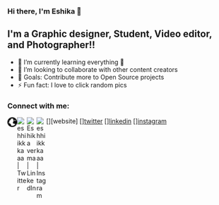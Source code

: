 ### Hi there, I'm Eshika 👋

## I'm a Graphic designer, Student, Video editor, and Photographer!!

- 🌱 I’m currently learning everything 🤣
- 👯 I’m looking to collaborate with other content creators
- 🥅 Goals: Contribute more to Open Source projects
- ⚡ Fun fact: I love to click random pics

### Connect with me:

[<img align="left" alt="" width="22px" src="https://raw.githubusercontent.com/iconic/open-iconic/master/svg/globe.svg" />][website]
[<img align="left" alt="eshhiikkkaaa | Twitter" width="22px" src="https://cdn.jsdelivr.net/npm/simple-icons@v3/icons/twitter.svg" />][twitter](https://twitter.com/eshhiikkkaaa)
[<img align="left" alt="Eshika verma | LinkedIn" width="22px" src="https://cdn.jsdelivr.net/npm/simple-icons@v3/icons/linkedin.svg" />][linkedin](https://www.linkedin.com/in/eshika-verma-455801214/)
[<img align="left" alt="eshhiikkkaaa | Instagram" width="22px" src="https://cdn.jsdelivr.net/npm/simple-icons@v3/icons/instagram.svg" />][instagram](https://www.instagram.com/eshhiikkkaaa)

<br />

